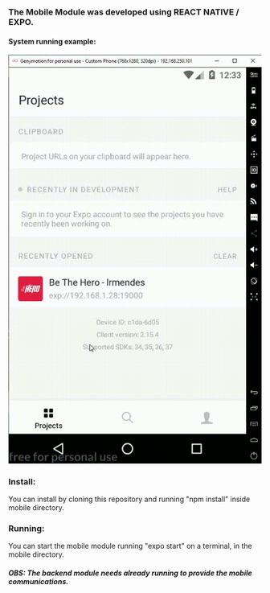 ### The Mobile Module was developed using REACT NATIVE / EXPO.

#### System running example:

![](Example.gif)

### Install:

You can install by cloning this repository and running "npm install" inside mobile directory.

### Running:

You can start the mobile module running "expo start" on a terminal, in the mobile directory.

##### OBS: The backend module needs already running to provide the mobile communications.